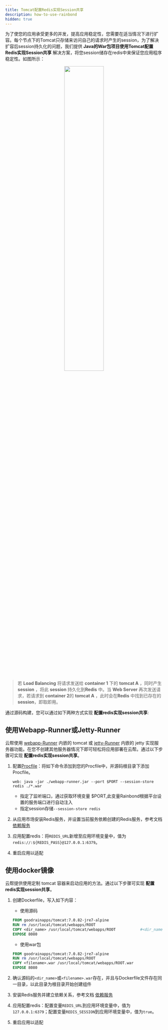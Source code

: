```yaml
---
title: Tomcat配置Redis实现Session共享
description: how-to-use-rainbond
hidden: true
---
```


为了使您的应用承受更多的并发，提高应用稳定性，您需要在适当情况下进行扩容。每个节点下的Tomcat只存储来访问自己的请求时产生的session，为了解决扩容后session持久化的问题，我们提供 **Java的War包项目使用Tomcat配置Redis实现Session共享** 解决方案，将您session储存在redis中来保证您应用程序稳定性。如图所示：

<center><img src="https://static.goodrain.com/images/acp/docs/code-docs/java/java-session-redis.png" width="50%"/></center>

> 若 **Load Balancing** 将请求发送给 **container 1** 下的 **tomcat A** ，同时产生 **session** ，将此 **session** 持久化到**Redis** 中。当 **Web Server** 再次发送请求，若请求到 **container 2**的 **tomcat A** ，此时会在**Redis** 中找到已存在的 **session**，即取即用。

通过源码构建，您可以通过如下两种方式实现 **配置redis实现session共享**:

## 使用Webapp-Runner或Jetty-Runner

云帮使用 [webapp-Runner]() 内嵌的 tomcat 或 [jetty-Runner]() 内嵌的 jetty 实现服务器功能。在您不创建其他服务器情况下即可轻松将应用部署在云帮。通过以下步骤可实现 **配置redis实现session共享**。

1. 配置[Procfile](../../etc/procfile/)：将如下命令添加到您的Procfile中，并源码根目录下添加Procfile。

   ```
   web: java -jar ./webapp-runner.jar --port $PORT --session-store redis ./*.war
   ```
   - 指定了监听端口，通过获取环境变量 $PORT,此变量Rainbond根据平台设置的服务端口进行自动注入
   - 指定session存储`--session-store redis`

3. 从应用市场安装Redis服务，并设置当前服务依赖创建的Redis服务，参考文档 [依赖服务](/docs/user-manual/app-service-manage/service-rely/#服务如何连接依赖服务)

4. 应用配置redis：将`REDIS_URL`新增至应用环境变量中，值为 `redis://:${REDIS_PASS}@127.0.0.1:6379`。

5. 重启应用以适配

## 使用docker镜像

云帮提供使用定制 tomcat 容器来启动应用的方法。通过以下步骤可实现 **配置redis实现session共享**。

1. 创建Dockerfile，写入如下内容：

   - 使用源码

   

   ```dockerfile
   FROM goodrainapps/tomcat:7.0.82-jre7-alpine
   RUN rm /usr/local/tomcat/webapps/ROOT
   COPY <dir_name> /usr/local/tomcat/webapps/ROOT			#<dir_name>为源码目录名称
   EXPOSE 8080
   ```
   - 使用war包

   

   ```dockerfile
   FROM goodrainapps/tomcat:7.0.82-jre7-alpine
   RUN rm /usr/local/tomcat/webapps/ROOT
   COPY <filename>.war /usr/local/tomcat/webapps/ROOT.war
   EXPOSE 8080
   ```

2. 确认源码的`<dir_name>`或`<filename>.war`存在，并且与Dockerfile文件存在同一目录，以此目录为根目录开始创建组件
3. 安装Redis服务并建立依赖关系，参考文档 [依赖服务](/docs/user-manual/app-service-manage/service-rely/#服务如何连接依赖服务)
4. 应用配置redis：配置变量`REDIS_URL`到应用环境变量中，值为 `127.0.0.1:6379`；配置变量`REDIS_SESSION`到应用环境变量中，值为`true`。
5. 重启应用以适配
